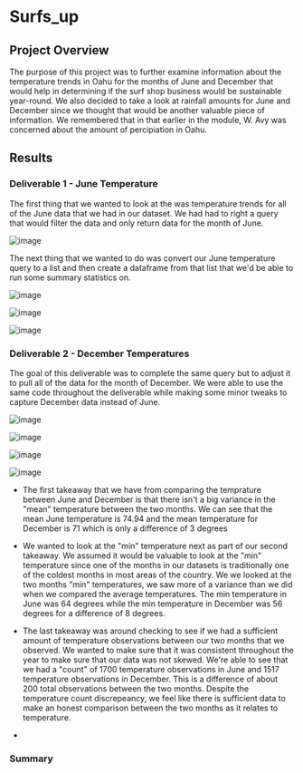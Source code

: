 # Surfs_up

## Project Overview
The purpose of this project was to further examine information about the temperature trends in Oahu for the months of June and December that would help in determining if the surf shop business would be sustainable year-round. We also decided to take a look at rainfall amounts for June and December since we thought that would be another valuable piece of information. We remembered that in that earlier in the module, W. Avy was concerned about the amount of percipiation in Oahu. 

## Results

### Deliverable 1 - June Temperature
The first thing that we wanted to look at the was temperature trends for all of the June data that we had in our dataset. We had had to right a query that would filter the data and only return data for the month of June.

![image](https://user-images.githubusercontent.com/110848660/201247919-c354bca8-f01f-48e3-83b2-b0e8fcc91f1f.png)

The next thing that we wanted to do was convert our June temperature query to a list and then create a dataframe from that list that we'd be able to run some summary statistics on. 

![image](https://user-images.githubusercontent.com/110848660/201248679-a0ecf4a7-1f7f-466b-ac6b-bdf737be96c8.png)

![image](https://user-images.githubusercontent.com/110848660/201248732-3385e622-6ef1-4931-ba5c-bae60c99828d.png)

![image](https://user-images.githubusercontent.com/110848660/201248842-30622dcb-f32b-4203-8d94-02f1ac65ee95.png)

### Deliverable 2 - December Temperatures
The goal of this deliverable was to complete the same query but to adjust it to pull all of the data for the month of December. We were able to use the same code throughout the deliverable while making some minor tweaks to capture December data instead of June.

![image](https://user-images.githubusercontent.com/110848660/201249176-2841088e-826a-450e-bf31-5d434af03d45.png)

![image](https://user-images.githubusercontent.com/110848660/201249209-2efbec4c-dc42-40ed-8f88-eb3ecdcb4e55.png)

![image](https://user-images.githubusercontent.com/110848660/201249282-5ad8f258-6d00-4093-8262-c19c426ef981.png)

![image](https://user-images.githubusercontent.com/110848660/201249323-d2f4bd7c-d4aa-400c-b425-75f43ffe834d.png)

- The first takeaway that we have from comparing the temprature between June and December is that there isn't a big variance in the "mean" temperature between the two months. We can see that the mean June temperature is 74.94 and the mean temperature for December is 71 which is only a difference of 3 degrees

- We wanted to look at the "min" temperature next as part of our second takeaway. We assumed it would be valuable to look at the "min" temperature since one of the months in our datasets is traditionally one of the coldest months in most areas of the country. We we looked at the two months "min" temperatures, we saw more of a variance than we did when we compared the average temperatures. The min temperature in June was 64 degrees while the min temperature in December was 56 degrees for a difference of 8 degrees.

- The last takeaway was around checking to see if we had a sufficient amount of temperature observations between our two months that we observed. We wanted to make sure that it was consistent throughout the year to make sure that our data was not skewed. We're able to see that we had a "count" of 1700 temperature observations in June and 1517 temperature observations in December. This is a difference of about 200 total observations between the two months. Despite the temperature count discrepeancy, we feel like there is sufficient data to make an honest comparison between the two months as it relates to temperature.
- 
### Summary


